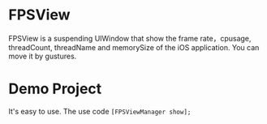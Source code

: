 # FPSView
FPSView is a suspending UIWindow that show  the frame rate，cpusage, threadCount, threadName and memorySize  of the iOS application. You can move it by gustures.

# Demo Project
It's  easy to use.
The use code  `[FPSViewManager show];`

